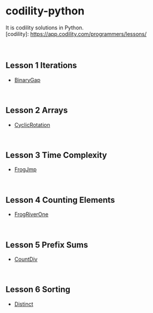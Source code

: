 # codility-python
It is codility solutions in Python. <br />
[codility]: https://app.codility.com/programmers/lessons/ <br />
<br />
<br />
## Lesson 1 Iterations
* [BinaryGap](https://github.com/Luidy/codility-python/blob/master/Lesson1/01_BinaryGap.py)
<br />

## Lesson 2 Arrays
* [CyclicRotation](https://github.com/Luidy/codility-python/blob/master/Lesson2/01_CyclicRotation.py)
<br />

## Lesson 3 Time Complexity
* [FrogJmp](https://github.com/Luidy/codility-python/blob/master/Lesson3/01_FrogJmp.py)
<br />

## Lesson 4 Counting Elements
* [FrogRiverOne](https://github.com/Luidy/codility-python/blob/master/Lesson4/01_FrogRiverOne.py)
<br />

## Lesson 5 Prefix Sums
* [CountDiv](https://github.com/Luidy/codility-python/blob/master/Lesson5/01_CountDiv.py)
<br />

## Lesson 6 Sorting
* [Distinct](https://github.com/Luidy/codility-python/blob/master/Lesson6/01_Distinct.py)

